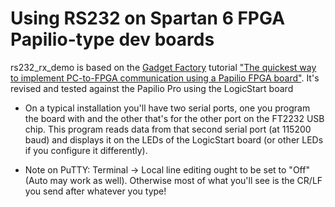 # Using RS232 on Spartan 6 FPGA Papilio-type dev boards

rs232_rx_demo is based on the [Gadget Factory](http://www.gadgetfactory.net/) tutorial ["The quickest way to implement PC-to-FPGA communication using a Papilio FPGA board"](http://gadgetfactory.net/learn/2013/12/02/the-quickest-way-to-implement-pc-to-fpga-communication-using-a-papilio-fpga-board/). It's revised and tested against the Papilio Pro using the LogicStart board

  - On a typical installation you'll have two serial ports, one you program the board with and the other that's for the other port on the FT2232 USB chip. This program reads data from that second serial port (at 115200 baud) and displays it on the LEDs of the LogicStart board (or other LEDs if you configure it differently).

  - Note on PuTTY: Terminal -> Local line editing ought to be set to "Off" (Auto may work as well). Otherwise most of what you'll see is the CR/LF you send after whatever you type!

